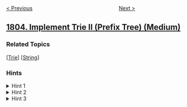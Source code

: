 <!--|This file generated by command(leetcode description); DO NOT EDIT.    |-->
<!--+----------------------------------------------------------------------+-->
<!--|@author    openset <openset.wang@gmail.com>                           |-->
<!--|@link      https://github.com/openset                                 |-->
<!--|@home      https://github.com/openset/leetcode                        |-->
<!--+----------------------------------------------------------------------+-->

[< Previous](../count-pairs-with-xor-in-a-range "Count Pairs With XOR in a Range")
　　　　　　　　　　　　　　　　
[Next >](../number-of-different-integers-in-a-string "Number of Different Integers in a String")

## [1804. Implement Trie II (Prefix Tree) (Medium)](https://leetcode.com/problems/implement-trie-ii-prefix-tree "")



### Related Topics
  [[Trie](../../tag/trie/README.md)]
  [[String](../../tag/string/README.md)]

### Hints
<details>
<summary>Hint 1</summary>
Try to solve the first version first and reuse your code.
</details>

<details>
<summary>Hint 2</summary>
To implement the delete function, you should delete the trie nodes of the word if they are not shared with other words.
</details>

<details>
<summary>Hint 3</summary>
You should keep for each trie node a counter of how many words share this node.
</details>
